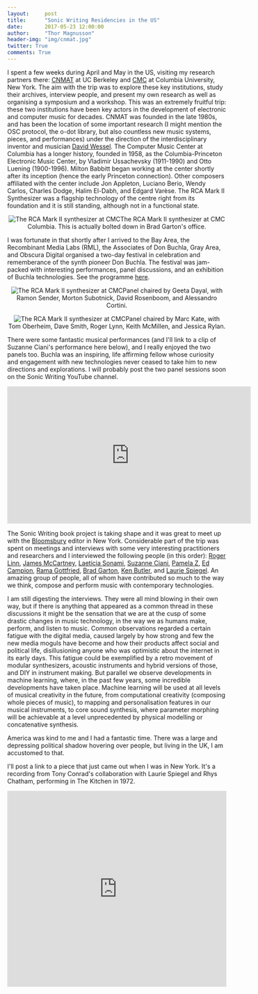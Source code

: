 ```yaml
---
layout:     post
title:      "Sonic Writing Residencies in the US"
date:       2017-05-23 12:00:00
author:     "Thor Magnusson"
header-img: "img/cnmat.jpg"
twitter: True
comments: True
---
```


I spent a few weeks during April and May in the US, visiting my research partners there: <a href="http://cnmat.berkeley.edu">CNMAT</a> at UC Berkeley and <a href="http://cmc.music.columbia.edu">CMC</a> at Columbia University, New York. The aim with the trip was to explore these key institutions, study their archives, interview people, and present my own research as well as organising a symposium and a workshop. This was an extremely fruitful trip: these two institutions have been key actors in the development of electronic and computer music for decades. CNMAT was founded in the late 1980s, and has been the location of some important research (I might mention the OSC protocol, the o-dot library, but also countless new music systems, pieces, and performances) under the direction of the interdisciplinary inventor and musician <a href="http://music.berkeley.edu/who-was-david-wessel/">David Wessel</a>. The Computer Music Center at Columbia has a longer history, founded in 1958, as the Columbia-Princeton Electronic Music Center, by Vladimir Ussachevsky (1911-1990) and Otto Luening (1900-1996). Milton Babbitt began working at the center shortly after its inception (hence the early Princeton connection). Other composers affiliated with the center include Jon Appleton, Luciano Berio, Wendy Carlos, Charles Dodge, Halim El-Dabh, and Edgard Varèse. The RCA Mark II Synthesizer was a flagship technology of the centre right from its foundation and it is still standing, although not in a functional state.

<p><center><img src="{{ site.baseurl }}/img/markII.jpg" alt="The RCA Mark II synthesizer at CMC"><span class="caption text-muted">The RCA Mark II synthesizer at CMC Columbia. This is actually bolted down in Brad Garton's office.</span></center></p>

I was fortunate in that shortly after I arrived to the Bay Area, the Recombinant Media Labs (RML), the Associates of Don Buchla, Gray Area, and Obscura Digital organised a two-day festival in celebration and rememberance of the synth pioneer Don Buchla. The festival was jam-packed with interesting performances, panel discussions, and an exhibition of Buchla technologies. See the programme <a href="http://grayarea.org/event/don-buchla-memorial-concerts/">here</a>.

<p><center><img src="{{ site.baseurl }}/img/day1.jpg" alt="The RCA Mark II synthesizer at CMC"><span class="caption text-muted">Panel chaired by Geeta Dayal, with Ramon Sender, Morton Subotnick, David Rosenboom, and Alessandro Cortini.</span></center></p>

<p><center><img src="{{ site.baseurl }}/img/day2.jpg" alt="The RCA Mark II synthesizer at CMC"><span class="caption text-muted">Panel chaired by Marc Kate, with Tom Oberheim, Dave Smith, Roger Lynn, Keith McMillen, and Jessica Rylan.</span></center></p>

There were some fantastic musical performances (and I'll link to a clip of Suzanne Ciani's performance here below), and I really enjoyed the two panels too. Buchla was an inspiring, life affirming fellow whose curiosity and engagement with new technologies never ceased to take him to new directions and explorations. I will probably post the two panel sessions soon on the Sonic Writing YouTube channel.

<iframe width="560" height="315" src="https://www.youtube.com/embed/FXhaw_T2Y1Y" frameborder="0" allowfullscreen></iframe>


The Sonic Writing book project is taking shape and it was great to meet up with the <a href="http://www.bloomsbury.com/uk/academic/academic-subjects/music-and-sound-studies/">Bloomsbury</a> editor in New York. Considerable part of the trip was spent on meetings and interviews with some very interesting practitioners and researchers and I interviewed the following people (in this order): <a href="http://www.rogerlinndesign.com">Roger Linn</a>, <a href="http://audiosynth.com">James McCartney</a>, <a href="http://sonami.net">Laeticia Sonami</a>, <a href="http://sevwave.com">Suzanne Ciani</a>, <a href="http://www.pamelaz.com">Pamela Z</a>, <a href="http://www.edmundcampion.com">Ed Campion</a>, <a href="http://www.ramagottfried.com">Rama Gottfried</a>, <a href="http://sites.music.columbia.edu/brad/">Brad Garton</a>, <a href="https://kenbutler.squarespace.com">Ken Butler</a>, and <a href="http://retiary.org/ls/">Laurie Spiegel</a>. An amazing group of people, all of whom have contributed so much to the way we think, compose and perform music with contemporary technologies. 

I am still digesting the interviews. They were all mind blowing in their own way, but if there is anything that appeared as a common thread in these discussions it might be the sensation that we are at the cusp of some drastic changes in music technology, in the way we as humans make, perform, and listen to music. Common observations regarded a certain fatigue with the digital media, caused largely by how strong and few the new media moguls have become and how their products affect social and political life, disillusioning anyone who was optimistic about the internet in its early days. This fatigue could be exemplified by a retro movement of modular synthesizers, acoustic instruments and hybrid versions of those, and DIY in instrument making. But parallel we observe developments in machine learning, where, in the past few years, some incredible developments have taken place. Machine learning will be used at all levels of musical creativity in the future, from computational creativity (composing whole pieces of music), to mapping and personalisation features in our musical instruments, to core sound synthesis, where parameter morphing will be achievable at a level unprecedented by physical modelling or concatenative synthesis. 

America was kind to me and I had a fantastic time. There was a large and depressing political shadow hovering over people, but living in the UK, I am accustomed to that.

I'll post a link to a piece that just came out when I was in New York. It's a recording from Tony Conrad's collaboration with Laurie Spiegel and Rhys Chatham, performing in The Kitchen in 1972.

<iframe width="100%" height="450" scrolling="no" frameborder="no" src="https://w.soundcloud.com/player/?url=https%3A//api.soundcloud.com/tracks/315406792&amp;auto_play=false&amp;hide_related=false&amp;show_comments=true&amp;show_user=true&amp;show_reposts=false&amp;visual=true"></iframe>

